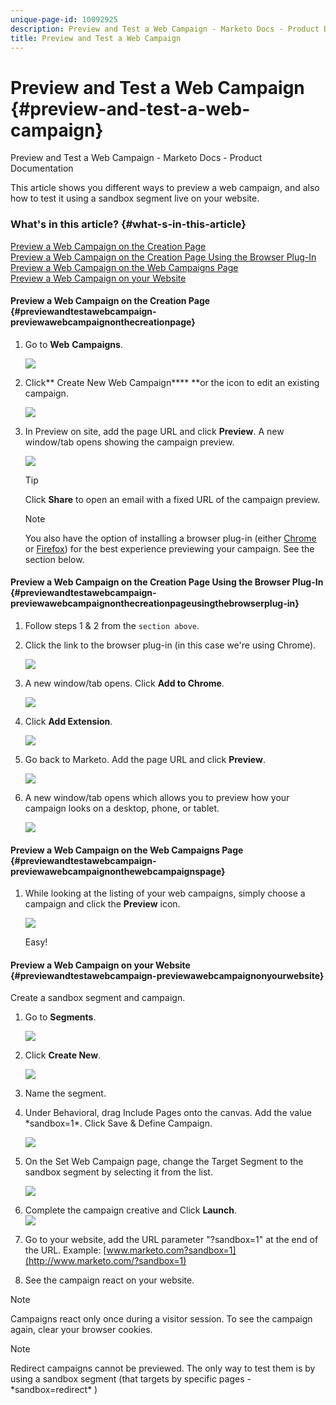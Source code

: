 ```yaml
---
unique-page-id: 10092925
description: Preview and Test a Web Campaign - Marketo Docs - Product Documentation
title: Preview and Test a Web Campaign
---
```


# Preview and Test a Web Campaign {#preview-and-test-a-web-campaign}

Preview and Test a Web Campaign - Marketo Docs - Product Documentation

This article shows you different ways to preview a web campaign, and also how to test it using a sandbox segment live on your website.

### What's in this article? {#what-s-in-this-article}

[Preview a Web Campaign on the Creation Page](#previewandtestawebcampaign-previewawebcampaignonthecreationpage)  
[Preview a Web Campaign on the Creation Page Using the Browser Plug-In](#previewandtestawebcampaign-previewawebcampaignonthecreationpageusingthebrowserplug-in)  
[Preview a Web Campaign on the Web Campaigns Page](#previewandtestawebcampaign-previewawebcampaignonthewebcampaignspage)  
[Preview a Web Campaign on your Website](#previewandtestawebcampaign-previewawebcampaignonyourwebsite)

#### Preview a Web Campaign on the Creation Page {#previewandtestawebcampaign-previewawebcampaignonthecreationpage}

1. Go to **Web** **Campaigns**.

   ![](assets/image2016-8-18-15-3a59-3a35.png)

1. Click** Create New Web Campaign**** **or the icon to edit an existing campaign.

   ![](assets/create-new-or-edit-web-campaign.png)

1. In Preview on site, add the page URL and click **Preview**. A new window/tab opens showing the campaign preview.

   ![](assets/three-1.png)

   >[!TIP]
   >
   >Click **Share** to open an email with a fixed URL of the campaign preview.

   >[!NOTE]
   >
   >You also have the option of installing a browser plug-in (either [Chrome](https://chrome.google.com/webstore/detail/marketo-web-personalizati/ldiddonjplchallbngbccbfdfeldohkj) or [Firefox](http://docs.marketo.com/display/docs/assets/mwp-0.0.0.8.xpi)) for the best experience previewing your campaign. See the section below.

#### Preview a Web Campaign on the Creation Page Using the Browser Plug-In {#previewandtestawebcampaign-previewawebcampaignonthecreationpageusingthebrowserplug-in}

1. Follow steps 1 & 2 from the `section above`.
1. Click the link to the browser plug-in (in this case we're using Chrome).

   ![](assets/4-1.png)

1. A new window/tab opens. Click **Add to Chrome**.

   ![](assets/five.png)

1. Click **Add Extension**.

   ![](assets/six.png)

1. Go back to Marketo. Add the page URL and click **Preview**.

   ![](assets/seven.png)

1. A new window/tab opens which allows you to preview how your campaign looks on a desktop, phone, or tablet.

   ![](assets/campaign-preview.png)

#### Preview a Web Campaign on the Web Campaigns Page {#previewandtestawebcampaign-previewawebcampaignonthewebcampaignspage}

1. While looking at the listing of your web campaigns, simply choose a campaign and click the **Preview** icon.

   ![](assets/web-campaigns-1-preview-hand.png)

   Easy!

#### Preview a Web Campaign on your Website {#previewandtestawebcampaign-previewawebcampaignonyourwebsite}

Create a sandbox segment and campaign.

1. Go to **Segments**.

   ![](assets/new-dropdown-segments-hand.jpg)

1. Click **Create New**.

   ![](assets/image2015-9-10-10-3a42-3a39.png)

1. Name the segment. 
1. Under Behavioral, drag Include Pages onto the canvas. Add the value &#42;sandbox=1&#42;. Click Save & Define Campaign.

   ![](assets/segment.png)

1. On the Set Web Campaign page, change the Target Segment to the sandbox segment by selecting it from the list.

   ![](assets/set-web-campaign-target-segment.jpg)

1. Complete the campaign creative and Click **Launch**.  
   ![](assets/click-launch.jpg)

1. Go to your website, add the URL parameter "?sandbox=1" at the end of the URL. Example: [www.marketo.com?sandbox=1](http://www.marketo.com/?sandbox=1)
1. See the campaign react on your website.

>[!NOTE]
>
>Campaigns react only once during a visitor session. To see the campaign again, clear your browser cookies.

>[!NOTE]
>
>Redirect campaigns cannot be previewed. The only way to test them is by using a sandbox segment (that targets by specific pages - &#42;sandbox=redirect&#42; )

